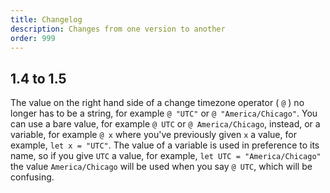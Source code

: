 ```yaml
---
title: Changelog
description: Changes from one version to another
order: 999
---
```


## 1.4 to 1.5

The value on the right hand side of a change timezone operator ( `@` ) no longer has to be a string, for example
`@ "UTC"` or `@ "America/Chicago"`. You can use a bare value, for example `@ UTC` or `@ America/Chicago`, instead,
or a variable, for example `@ x` where you've previously given `x` a value, for example, `let x = "UTC"`. The value of
a variable is used in preference to its name, so if you give `UTC` a value, for example, `let UTC = "America/Chicago"` 
the value `America/Chicago` will be used when you say `@ UTC`, which will be confusing.
